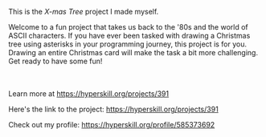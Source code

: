 This is the *X-mas Tree* project I made myself.


<p>Welcome to a fun project that takes us back to the '80s and the world of ASCII characters. If you have ever been tasked with drawing a Christmas tree using asterisks in your programming journey, this project is for you. Drawing an entire Christmas card will make the task a bit more challenging. Get ready to have some fun!</p><br/><br/>Learn more at <a href="https://hyperskill.org/projects/391?utm_source=ide&utm_medium=ide&utm_campaign=ide&utm_content=project-card">https://hyperskill.org/projects/391</a>

Here's the link to the project: https://hyperskill.org/projects/391

Check out my profile: https://hyperskill.org/profile/585373692